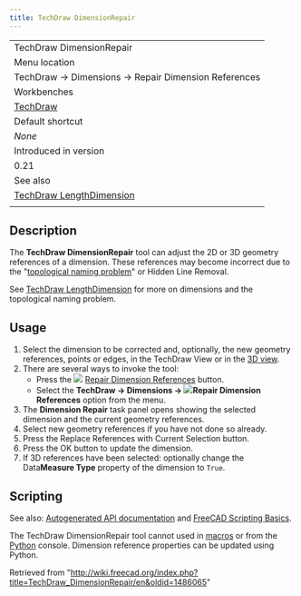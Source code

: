 ```yaml
---
title: TechDraw DimensionRepair
---
```


|                                                                                  |
| -------------------------------------------------------------------------------- |
| TechDraw DimensionRepair                                                         |
| Menu location                                                                    |
| TechDraw → Dimensions → Repair Dimension References                              |
| Workbenches                                                                      |
| [TechDraw](/TechDraw_Workbench "TechDraw Workbench")                             |
| Default shortcut                                                                 |
| _None_                                                                           |
| Introduced in version                                                            |
| 0.21                                                                             |
| See also                                                                         |
| [TechDraw LengthDimension](/TechDraw_LengthDimension "TechDraw LengthDimension") |
|                                                                                  |

## Description

The **TechDraw DimensionRepair** tool can adjust the 2D or 3D geometry references of a dimension. These references may become incorrect due to the "[topological naming problem](/Topological_naming_problem "Topological naming problem")" or Hidden Line Removal.

See [TechDraw LengthDimension](/TechDraw_LengthDimension#Limitation "TechDraw LengthDimension") for more on dimensions and the topological naming problem.

## Usage

1. Select the dimension to be corrected and, optionally, the new geometry references, points or edges, in the TechDraw View or in the [3D view](/3D_view "3D view").
2. There are several ways to invoke the tool:
   - Press the ![](/images/TechDraw_DimensionRepair.svg) [Repair Dimension References](/TechDraw_DimensionRepair "TechDraw DimensionRepair") button.
   - Select the **TechDraw → Dimensions → ![](/images/TechDraw_DimensionRepair.svg)Repair Dimension References** option from the menu.
3. The **Dimension Repair** task panel opens showing the selected dimension and the current geometry references.
4. Select new geometry references if you have not done so already.
5. Press the Replace References with Current Selection button.
6. Press the OK button to update the dimension.
7. If 3D references have been selected: optionally change the Data**Measure Type** property of the dimension to `True`.

## Scripting

See also: [Autogenerated API documentation](https://freecad.github.io/SourceDoc/) and [FreeCAD Scripting Basics](/FreeCAD_Scripting_Basics "FreeCAD Scripting Basics").

The TechDraw DimensionRepair tool cannot used in [macros](/Macros "Macros") or from the [Python](/Python "Python") console. Dimension reference properties can be updated using Python.

Retrieved from "<http://wiki.freecad.org/index.php?title=TechDraw_DimensionRepair/en&oldid=1486065>"
